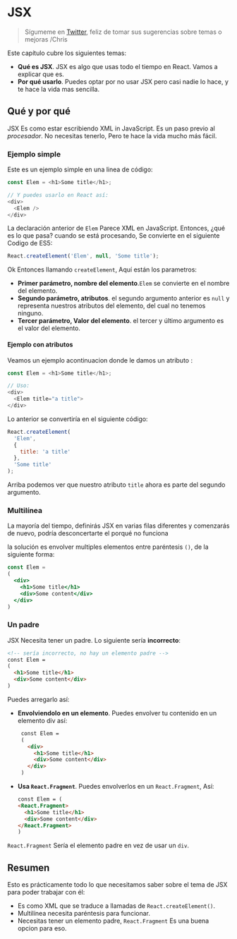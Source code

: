 # JSX

> Sígumeme en [Twitter](https://twitter.com/chris_noring), feliz de tomar sus sugerencias sobre temas o mejoras /Chris

Este capítulo cubre los siguientes temas:

- **Qué es JSX**. JSX es algo que usas todo el tiempo en React. Vamos a explicar que es.
- **Por qué usarlo**. Puedes optar por no usar JSX pero casi nadie lo hace, y te hace la vida mas sencilla.

## Qué y por qué

JSX Es como estar escribiendo XML in JavaScript. Es un paso previo al _procesador_. No necesitas tenerlo, Pero te hace la vida mucho más fácil.

### Ejemplo simple

Este es un ejemplo simple en una linea de código:

```js
const Elem = <h1>Some title</h1>;

// Y puedes usarlo en React así:
<div>
  <Elem />
</div>
```

La declaración anterior de `Elem` Parece XML en JavaScript. Entonces, ¿qué es lo que pasa? cuando se está procesando, Se convierte en el siguiente Codigo de ES5:

```js
React.createElement('Elem', null, 'Some title');
```

Ok Entonces llamando `createElement`, Aquí están los parametros:

- **Primer parámetro, nombre del elemento**.`Elem` se convierte en el nombre del elemento.
- **Segundo parámetro, atributos**. el segundo argumento anterior es `null` y representa nuestros atributos del elemento, del cual no tenemos ninguno.
- **Tercer parámetro, Valor del elemento**. el tercer y último argumento es el valor del elemento.

#### Ejemplo con atributos

Veamos un ejemplo acontinuacion donde le damos un atributo :

```js
const Elem = <h1>Some title</h1>;

// Uso:
<div>
  <Elem title="a title">
</div>
```

Lo anterior se convertiría en el siguiente código:

```js
React.createElement(
  'Elem', 
  { 
    title: 'a title' 
  }, 
  'Some title'
);
```

Arriba podemos ver que nuestro atributo `title` ahora es parte del segundo argumento.

### Multilínea

La mayoría del tiempo, definirás JSX en varias filas diferentes y comenzarás de nuevo, podría desconcertarte el porqué no funciona

la solución es envolver multiples elementos entre paréntesis `()`, de la siguiente forma:

```jsx
const Elem =
(
  <div>
    <h1>Some title</h1>
    <div>Some content</div>
  </div>
)
```

### Un padre

JSX Necesita tener un padre. Lo siguiente sería **incorrecto**:

```html
<!-- sería incorrecto, no hay un elemento padre -->
const Elem =
(
  <h1>Some title</h1>
  <div>Some content</div>
)
```

Puedes arregarlo así:

- **Envolviendolo en un elemento**. Puedes envolver tu contenido en un elemento div así:

   ```html
    const Elem =
    (
      <div>
        <h1>Some title</h1>
        <div>Some content</div>
      </div>
    )
    ```

- **Usa `React.Fragment`**. Puedes envolverlos en un `React.Fragment`, Así:

    ```html
    const Elem = (
    <React.Fragment>
      <h1>Some title</h1>
      <div>Some content</div>
    </React.Fragment>
    )
    ```

`React.Fragment` Sería el elemento padre en vez de usar un `div`.

## Resumen

Esto es prácticamente todo lo que necesitamos saber sobre el tema de JSX para poder trabajar con él:

- Es como XML que se traduce a llamadas de `React.createElement()`.
- Multilínea necesita paréntesis para funcionar.
- Necesitas tener un elemento padre, `React.Fragment` Es una buena opcion para eso.
